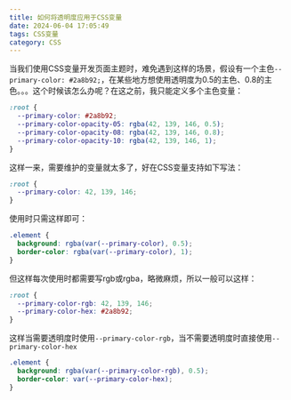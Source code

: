 ```yaml
---
title: 如何将透明度应用于CSS变量
date: 2024-06-04 17:05:49
tags: CSS变量
category: CSS
---
```

当我们使用CSS变量开发页面主题时，难免遇到这样的场景，假设有一个主色`--primary-color: #2a8b92;`，在某些地方想使用透明度为0.5的主色、0.8的主色。。。这个时候该怎么办呢？在这之前，我只能定义多个主色变量：
```css
:root {
  --primary-color: #2a8b92;
  --primary-color-opacity-05: rgba(42, 139, 146, 0.5);
  --primary-color-opacity-08: rgba(42, 139, 146, 0.8);
  --primary-color-opacity-10: rgba(42, 139, 146, 1);
}
```
这样一来，需要维护的变量就太多了，好在CSS变量支持如下写法：
```css
:root {
  --primary-color: 42, 139, 146;
}
```
使用时只需这样即可：
```css
.element {
  background: rgba(var(--primary-color), 0.5);
  border-color: rgba(var(--primary-color), 1);
}
```
但这样每次使用时都需要写rgb或rgba，略微麻烦，所以一般可以这样：
```css
:root {
  --primary-color-rgb: 42, 139, 146;
  --primary-color-hex: #2a8b92;
}
```
这样当需要透明度时使用`--primary-color-rgb`，当不需要透明度时直接使用`--primary-color-hex`
```css
.element {
  background: rgba(var(--primary-color-rgb), 0.5);
  border-color: var(--primary-color-hex);
}
```